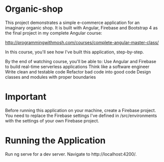 # Organic-shop
This project demonstrates a simple e-commerce application for an imaginary organic shop. It is built with Angular, Firebase and Bootstrap 4 as the final project in my complete Angular course:  

http://programmingwithmosh.com/courses/complete-angular-master-class/  

In this course, you'll see how I've built this application, step-by-step. 

By the end of watching course, you'll be able to:  Use Angular and Firebase to build real-time serverless applications Think like a software engineer Write clean and testable code Refactor bad code into good code Design classes and modules with proper boundaries

# Important
Before running this application on your machine, create a Firebase project. You need to replace the Firebase settings I've defined in /src/environments with the settings of your own Firebase project.

# Running the Application
Run ng serve for a dev server. Navigate to http://localhost:4200/.
